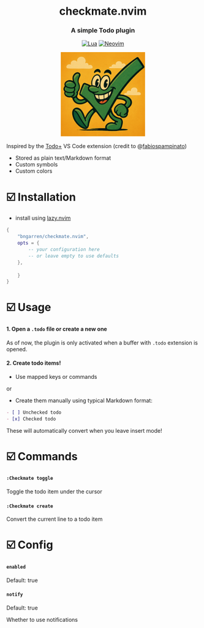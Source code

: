 <div align="center">

# checkmate.nvim

### A simple Todo plugin

[![Lua](https://img.shields.io/badge/Lua-blue.svg?style=for-the-badge&logo=lua)](http://www.lua.org)
[![Neovim](https://img.shields.io/badge/Neovim%200.8+-green.svg?style=for-the-badge&logo=neovim)](https://neovim.io)

<img alt="Checkmate Mate" height="220" src="./assets/checkmate-logo.png" />
</div>

Inspired by the [Todo+](https://github.com/fabiospampinato/vscode-todo-plus) VS Code extension (credit to @[fabiospampinato](https://github.com/fabiospampinato))

- Stored as plain text/Markdown format
- Custom symbols
- Custom colors

# ☑️ Installation

- install using [lazy.nvim](https://github.com/folke/lazy.nvim)

```lua
{
    "bngarren/checkmate.nvim",
    opts = {
        -- your configuration here
        -- or leave empty to use defaults
    },

    }
}
```

# ☑️ Usage

#### 1. Open a `.todo` file or create a new one

As of now, the plugin is only activated when a buffer with `.todo` extension is opened.

#### 2. Create todo items!

- Use mapped keys or commands

or

- Create them manually using typical Markdown format:

```md
- [ ] Unchecked todo
- [x] Checked todo
```
These will automatically convert when you leave insert mode!

# ☑️ Commands

#### `:Checkmate toggle`
Toggle the todo item under the cursor

#### `:Checkmate create`
Convert the current line to a todo item

# ☑️ Config

#### `enabled`
Default: true

#### `notify`
Default: true

Whether to use notifications
